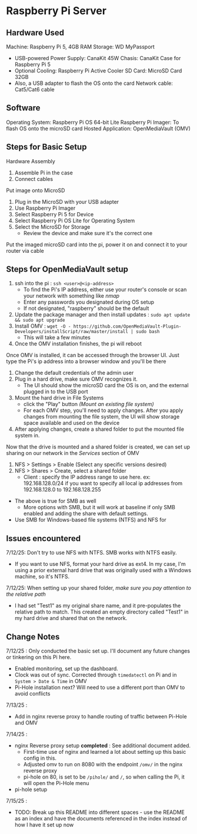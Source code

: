# Raspberry Pi Server





## Hardware Used
Machine: Raspberry Pi 5, 4GB RAM
Storage: WD MyPassport
- USB-powered
Power Supply: CanaKit 45W
Chasis: CanaKit Case for Raspberry Pi 5
- Optional
Cooling: Raspberry Pi Active Cooler
SD Card: MicroSD Card 32GB
- Also, a USB adapter to flash the OS onto the card
Network cable: Cat5/Cat6 cable

## Software
Operating System: Raspberry Pi OS 64-bit Lite
Raspberry Pi Imager: To flash OS onto the microSD card
Hosted Application: OpenMediaVault (OMV)


## Steps for Basic Setup
Hardware Assembly
1. Assemble Pi in the case
2. Connect cables

Put image onto MicroSD
1. Plug in the MicroSD with your USB adapter
2. Use Raspberry Pi Imager
3. Select Raspberry Pi 5 for Device
4. Select Raspberry Pi OS Lite for Operating System
5. Select the MicroSD for Storage 
	- Review the device and make sure it's the correct one

Put the imaged microSD card into the pi, power it on and connect it to your router via cable

## Steps for OpenMediaVault setup
1. ssh into the pi : `ssh <user>@<ip-address>`
	* To find the Pi's IP address, either use your router's console or scan your network with something like *nmap*
	- Enter any passwords you designated during OS setup
	- If not designated, "raspberry" should be the default
2. Update the package manager and then install updates : `sudo apt update && sudo apt upgrade`
3. Install OMV : `wget -O - https://github.com/OpenMediaVault-Plugin-Developers/installScript/raw/master/install | sudo bash`
	* This will take a few minutes
4. Once the OMV installation finishes, the pi will reboot

Once OMV is installed, it can be accessed through the browser UI. Just type the Pi's ip address into a browser window and you'll be there
1. Change the default credentials of the admin user
2. Plug in a hard drive, make sure OMV recognizes it.
	- The UI should show the microSD card the OS is on, and the external plugged in to the USB port
3. Mount the hard drive in File Systems
	- click the "Play" button *(Mount an existing file system)*
	* For each OMV step, you'll need to apply changes. After you apply changes from mounting the file system, the UI will show storage space available and used on the device
4. After applying changes, create a shared folder to put the mounted file system in.

Now that the drive is mounted and a shared folder is created, we can set up sharing on our network in the *Services* section of OMV
1. NFS > Settings > Enable (Select any specific versions desired)
2. NFS > Shares > Create, select a shared folder
	* Client : specify the IP address range to use here. 
	ex: 192.168.128.0/24 if you want to specify all local ip addresses from 192.168.128.0 to 192.168.128.255
* The above is true for SMB as well
	- More options with SMB, but it will work at baseline if only SMB enabled and adding the share with default settings.
* Use SMB for Windows-based file systems (NTFS) and NFS for 

## Issues encountered
7/12/25: Don't try to use NFS with NTFS. SMB works with NTFS easily.
- If you want to use NFS, format your hard drive as ext4. In my case, I'm using a prior external hard drive that was originally used with a Windows machine, so it's NTFS.

7/12/25: When setting up your shared folder, *make sure you pay attention to the relative path*
- I had set "Test1" as my original share name, and it pre-populates the relative path to match. This created an empty directory called "Test1" in my hard drive and shared that on the network.

## Change Notes
7/12/25 : Only conducted the basic set up. I'll document any future changes or tinkering on this Pi here. 
- Enabled monitoring, set up the dashboard.
- Clock was out of sync. Corrected through `timedatectl` on Pi and in `System > Date & Time` in OMV
- Pi-Hole installation next? Will need to use a different port than OMV to avoid conflicts

7/13/25 : 
- Add in nginx reverse proxy to handle routing of traffic between Pi-Hole and OMV

7/14/25 :
- nginx Reverse proxy setup **completed** : See additional document added.
	* First-time use of nginx and learned a lot about setting up this basic config in this.
	- Adjusted omv to run on 8080 with the endpoint `/omv/` in the nginx reverse proxy
	- pi-hole on 80, is set to be `/pihole/` and `/`, so when calling the Pi, it will open the Pi-Hole menu
- pi-hole setup

7/15/25 :
- TODO: Break up this README into different spaces - use the README as an index and have the documents referenced in the index instead of how I have it set up now
